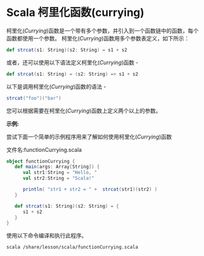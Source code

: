 # Scala 柯里化函数(currying)

柯里化(*Currying*)函数是一个带有多个参数，并引入到一个函数链中的函数，每个函数都使用一个参数。 柯里化(*Currying*)函数用多个参数表定义，如下所示：

```scala
def strcat(s1: String)(s2: String) = s1 + s2
```

或者，还可以使用以下语法定义柯里化(*Currying*)函数 -

```scala
def strcat(s1: String) = (s2: String) => s1 + s2
```

以下是调用柯里化(*Currying*)函数的语法 -

```scala
strcat("foo")("bar")
```

您可以根据需要在柯里化(*Currying*)函数上定义两个以上的参数。

**示例:**

尝试下面一个简单的示例程序用来了解如何使用柯里化(*Currying*)函数

文件名:functionCurrying.scala

```scala
object functionCurrying {
   def main(args: Array[String]) {
      val str1:String = "Hello, "
      val str2:String = "Scala!"

      println( "str1 + str2 = " +  strcat(str1)(str2) )
   }

   def strcat(s1: String)(s2: String) = {
      s1 + s2
   }
}
```

使用以下命令编译和执行此程序。

```shell
scala /share/lesson/scala/functionCurrying.scala
```

